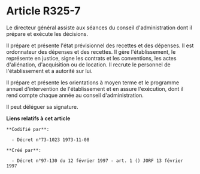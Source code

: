 # Article R325-7

Le directeur général assiste aux séances du conseil d'administration dont il prépare et exécute les décisions.

Il prépare et présente l'état prévisionnel des recettes et des dépenses. Il est ordonnateur des dépenses et des recettes. Il
gère l'établissement, le représente en justice, signe les contrats et les conventions, les actes d'aliénation, d'acquisition
ou de location. Il recrute le personnel de l'établissement et a autorité sur lui.

Il prépare et présente les orientations à moyen terme et le programme annuel d'intervention de l'établissement et en assure
l'exécution, dont il rend compte chaque année au conseil d'administration.

Il peut déléguer sa signature.

**Liens relatifs à cet article**

	**Codifié par**:

	  - Décret n°73-1023 1973-11-08

	**Créé par**:

	  - Décret n°97-130 du 12 février 1997 - art. 1 () JORF 13 février 1997
